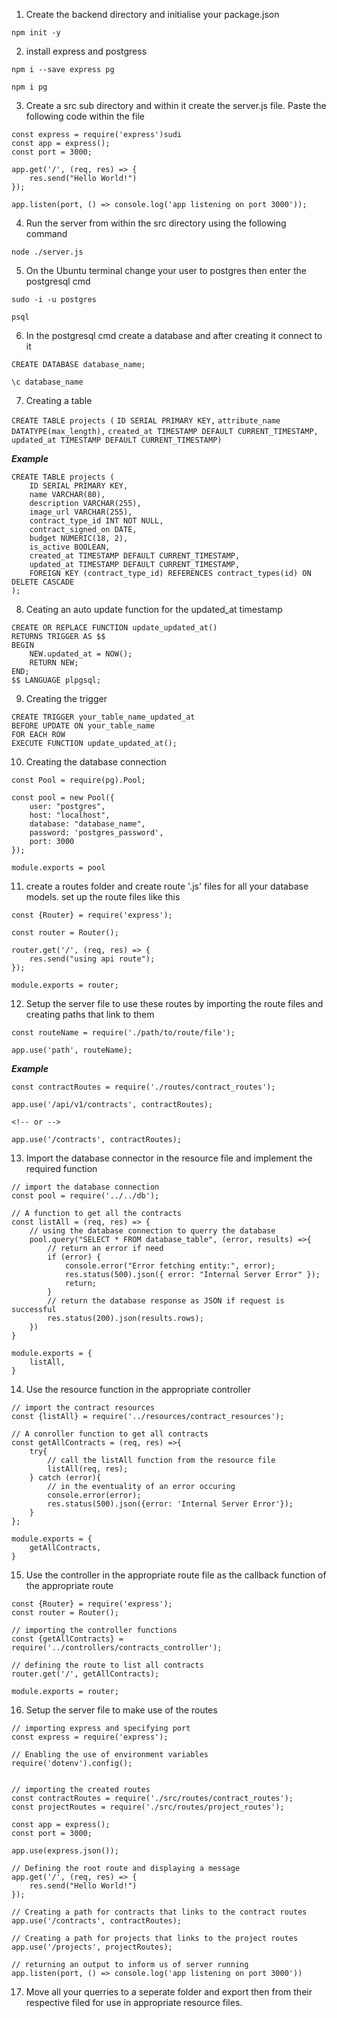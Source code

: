 1. Create the backend directory and initialise your package.json

`npm init -y`

2. install express and postgress

`npm i --save express pg`

`npm i pg`


3. Create a src sub directory and within it create the server.js file. Paste the following code within the file

```
const express = require('express')sudi
const app = express();
const port = 3000;

app.get('/', (req, res) => {
    res.send("Hello World!")
});

app.listen(port, () => console.log('app listening on port 3000'));

```

4. Run the server from within the src directory using the following command 

`node ./server.js`

5. On the Ubuntu terminal change your user to postgres then enter the postgresql cmd

`sudo -i -u postgres`

`psql`

6. In the postgresql cmd create a database and after creating it connect to it

`CREATE DATABASE database_name;`

`\c database_name`

7. Creating a table

`CREATE TABLE projects (`
`ID SERIAL PRIMARY KEY,`
`attribute_name DATATYPE(max_length),`
`created_at TIMESTAMP DEFAULT CURRENT_TIMESTAMP,`
`updated_at TIMESTAMP DEFAULT CURRENT_TIMESTAMP)`

***Example***

```
CREATE TABLE projects (
    ID SERIAL PRIMARY KEY,
    name VARCHAR(80),
    description VARCHAR(255),
    image_url VARCHAR(255),
    contract_type_id INT NOT NULL,
    contract_signed_on DATE,
    budget NUMERIC(18, 2),
    is_active BOOLEAN,
    created_at TIMESTAMP DEFAULT CURRENT_TIMESTAMP,
    updated_at TIMESTAMP DEFAULT CURRENT_TIMESTAMP,
    FOREIGN KEY (contract_type_id) REFERENCES contract_types(id) ON DELETE CASCADE
);

```

8. Ceating an auto update function for the updated_at timestamp 

```
CREATE OR REPLACE FUNCTION update_updated_at()
RETURNS TRIGGER AS $$
BEGIN
    NEW.updated_at = NOW();
    RETURN NEW;
END;
$$ LANGUAGE plpgsql;

```

9. Creating the trigger 

```
CREATE TRIGGER your_table_name_updated_at
BEFORE UPDATE ON your_table_name
FOR EACH ROW
EXECUTE FUNCTION update_updated_at();

```

10. Creating the database connection

```
const Pool = require(pg).Pool;

const pool = new Pool({
    user: "postgres",
    host: "localhost",
    database: "database_name",
    password: 'postgres_password',
    port: 3000
});

module.exports = pool

```

11. create a routes folder and create route '.js' files for all your database models. set up the route files like this

```
const {Router} = require('express');

const router = Router();

router.get('/', (req, res) => {
    res.send("using api route");
});

module.exports = router;

```

12. Setup the server file to use these routes by importing the route files and creating paths that link to them 

```
const routeName = require('./path/to/route/file');

app.use('path', routeName);

```

***Example***

```
const contractRoutes = require('./routes/contract_routes');

app.use('/api/v1/contracts', contractRoutes);

<!-- or -->

app.use('/contracts', contractRoutes);

```

13. Import the database connector in the resource file and implement the required function

```
// import the database connection
const pool = require('../../db');

// A function to get all the contracts
const listAll = (req, res) => {
    // using the database connection to querry the database
    pool.query("SELECT * FROM database_table", (error, results) =>{
        // return an error if need
        if (error) {
            console.error("Error fetching entity:", error);
            res.status(500).json({ error: "Internal Server Error" });
            return;
        }
        // return the database response as JSON if request is successful
        res.status(200).json(results.rows);
    })
}

module.exports = {
    listAll,
}

```

14. Use the resource function in the appropriate controller

```
// import the contract resources
const {listAll} = require('../resources/contract_resources');

// A conroller function to get all contracts
const getAllContracts = (req, res) =>{
    try{
        // call the listAll function from the resource file
        listAll(req, res);
    } catch (error){
        // in the eventuality of an error occuring
        console.error(error);
        res.status(500).json({error: 'Internal Server Error'});
    }
};

module.exports = {
    getAllContracts,
}

```

15. Use the controller in the appropriate route file as the callback function of the appropriate route

```
const {Router} = require('express');
const router = Router();

// importing the controller functions
const {getAllContracts} = require('../controllers/contracts_controller');

// defining the route to list all contracts
router.get('/', getAllContracts);

module.exports = router; 

```

16. Setup the server file to make use of the routes 

```
// importing express and specifying port
const express = require('express');

// Enabling the use of environment variables
require('dotenv').config();


// importing the created routes
const contractRoutes = require('./src/routes/contract_routes');
const projectRoutes = require('./src/routes/project_routes');

const app = express();
const port = 3000;

app.use(express.json());

// Defining the root route and displaying a message
app.get('/', (req, res) => {
    res.send("Hello World!")
});

// Creating a path for contracts that links to the contract routes
app.use('/contracts', contractRoutes);

// Creating a path for projects that links to the project routes
app.use('/projects', projectRoutes);

// returning an output to inform us of server running
app.listen(port, () => console.log('app listening on port 3000'))

```
17. Move all your querries to a seperate folder and export then from their respective filed for use in appropriate resource files.
